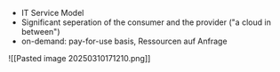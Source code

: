 - IT Service Model
- Significant seperation of the consumer and the provider ("a cloud in between")
- on-demand: pay-for-use basis, Ressourcen auf Anfrage

![[Pasted image 20250310171210.png]]
